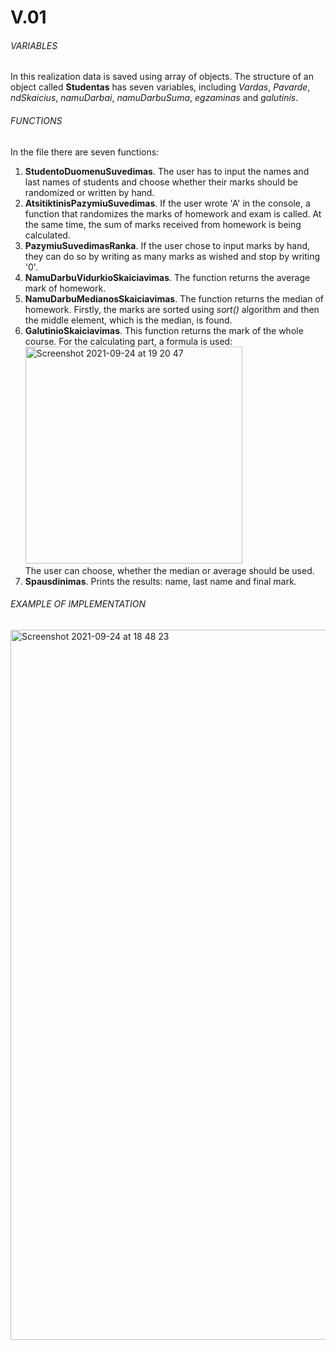 # V.01
###### VARIABLES
In this realization data is saved using array of objects. The structure of an object called **Studentas** has seven variables, including *Vardas*, *Pavarde*, *ndSkaicius*, *namuDarbai*, *namuDarbuSuma*, *egzaminas* and *galutinis*.

###### FUNCTIONS
In the file there are seven functions:
1. **StudentoDuomenuSuvedimas**. The user has to input the names and last names of students and choose whether their marks should be randomized or written by hand.
2. **AtsitiktinisPazymiuSuvedimas**. If the user wrote 'A' in the console, a function that randomizes the marks of homework and exam is called. At the same time, the sum of marks received from homework is being calculated.
3. **PazymiuSuvedimasRanka**. If the user chose to input marks by hand, they can do so by writing as many marks as wished and stop by writing '0'.
4. **NamuDarbuVidurkioSkaiciavimas**. The function returns the average mark of homework.
5. **NamuDarbuMedianosSkaiciavimas**. The function returns the median of homework. Firstly, the marks are sorted using *sort()* algorithm and then the middle element, which is the median, is found.
6. **GalutinioSkaiciavimas**. This function returns the mark of the whole course. For the calculating part, a formula is used:
<img width="347" alt="Screenshot 2021-09-24 at 19 20 47" src="https://user-images.githubusercontent.com/76739304/134708596-40748bfe-b562-4995-8870-49b9e1897f6f.png"> \
The user can choose, whether the median or average should be used.
7. **Spausdinimas**. Prints the results: name, last name and final mark.

###### EXAMPLE OF IMPLEMENTATION
<img width="1136" alt="Screenshot 2021-09-24 at 18 48 23" src="https://user-images.githubusercontent.com/76739304/134704369-880247ee-669e-4601-a3d9-7ed5cd2381bd.png">

